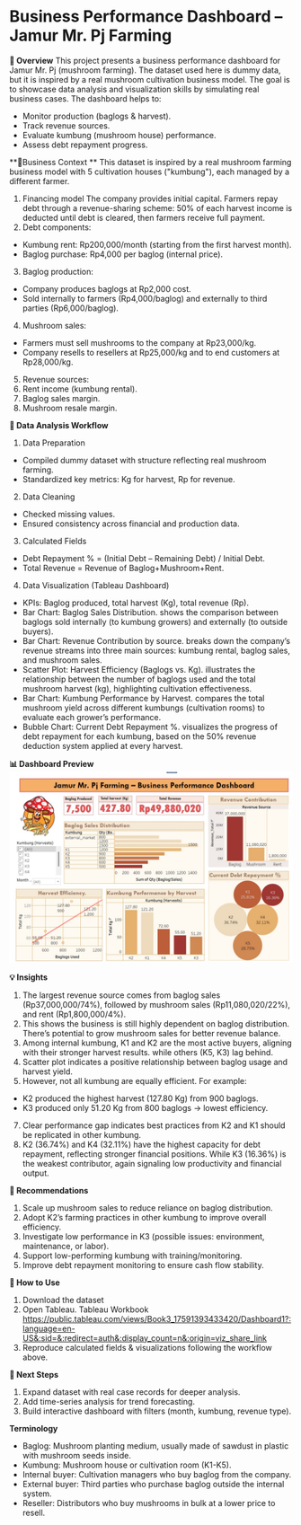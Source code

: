 # Business Performance Dashboard – Jamur Mr. Pj Farming

**🔎 Overview**
This project presents a business performance dashboard for Jamur Mr. Pj (mushroom farming). The dataset used here is dummy data, but it is inspired by a real mushroom cultivation business model. The goal is to showcase data analysis and visualization skills by simulating real business cases. The dashboard helps to:
- Monitor production (baglogs & harvest).
- Track revenue sources.
- Evaluate kumbung (mushroom house) performance.
- Assess debt repayment progress.

**🏢Business Context **
This dataset is inspired by a real mushroom farming business model with 5 cultivation houses ("kumbung"), each managed by a different farmer.  
1. Financing model
  The company provides initial capital. Farmers repay debt through a revenue-sharing scheme: 50% of each harvest income is deducted until debt is cleared, then farmers receive full payment.  
2. Debt components:  
  - Kumbung rent: Rp200,000/month (starting from the first harvest month).  
  - Baglog purchase: Rp4,000 per baglog (internal price).  
3. Baglog production:  
  - Company produces baglogs at Rp2,000 cost.  
  - Sold internally to farmers (Rp4,000/baglog) and externally to third parties (Rp6,000/baglog).  
4. Mushroom sales:  
  - Farmers must sell mushrooms to the company at Rp23,000/kg.  
  - Company resells to resellers at Rp25,000/kg and to end customers at Rp28,000/kg.  
5. Revenue sources:  
  1. Rent income (kumbung rental).  
  2. Baglog sales margin.  
  3. Mushroom resale margin.  

**🔨 Data Analysis Workflow**
1. Data Preparation
- Compiled dummy dataset with structure reflecting real mushroom farming.
- Standardized key metrics: Kg for harvest, Rp for revenue.
2. Data Cleaning
- Checked missing values.
- Ensured consistency across financial and production data.
3. Calculated Fields
- Debt Repayment % = (Initial Debt – Remaining Debt) / Initial Debt.
- Total Revenue = Revenue of Baglog+Mushroom+Rent.
4. Data Visualization (Tableau Dashboard)
- KPIs: Baglog produced, total harvest (Kg), total revenue (Rp).
- Bar Chart: Baglog Sales Distribution. shows the comparison between baglogs sold internally (to kumbung growers) and externally (to outside buyers).
- Bar Chart: Revenue Contribution by source. breaks down the company’s revenue streams into three main sources: kumbung rental, baglog sales, and mushroom sales.
- Scatter Plot: Harvest Efficiency (Baglogs vs. Kg). illustrates the relationship between the number of baglogs used and the total mushroom harvest (kg), highlighting cultivation effectiveness.
- Bar Chart: Kumbung Performance by Harvest. compares the total mushroom yield across different kumbungs (cultivation rooms) to evaluate each grower’s performance.
- Bubble Chart: Current Debt Repayment %. visualizes the progress of debt repayment for each kumbung, based on the 50% revenue deduction system applied at every harvest.

**📊 Dashboard Preview**
![Dashboard Screenshot](Jamur_Mr_Pj_Farming_Dashboard.jpg)

**💡 Insights**
1. The largest revenue source comes from baglog sales (Rp37,000,000/74%), followed by mushroom sales (Rp11,080,020/22%), and rent (Rp1,800,000/4%).
2. This shows the business is still highly dependent on baglog distribution. There’s potential to grow mushroom sales for better revenue balance.
3. Among internal kumbung, K1 and K2 are the most active buyers, aligning with their stronger harvest results. while others (K5, K3) lag behind.
5. Scatter plot indicates a positive relationship between baglog usage and harvest yield.
6. However, not all kumbung are equally efficient. For example:
- K2 produced the highest harvest (127.80 Kg) from 900 baglogs.
- K3 produced only 51.20 Kg from 800 baglogs → lowest efficiency.
7. Clear performance gap indicates best practices from K2 and K1 should be replicated in other kumbung.
8. K2 (36.74%) and K4 (32.11%) have the highest capacity for debt repayment, reflecting stronger financial positions. While K3 (16.36%) is the weakest contributor, again signaling low productivity and financial output.

**🚀 Recommendations**
1. Scale up mushroom sales to reduce reliance on baglog distribution.
2. Adopt K2’s farming practices in other kumbung to improve overall efficiency.
3. Investigate low performance in K3 (possible issues: environment, maintenance, or labor).
4. Support low-performing kumbung with training/monitoring.
5. Improve debt repayment monitoring to ensure cash flow stability.

**🚀 How to Use**
1. Download the dataset
2. Open Tableau. Tableau Workbook https://public.tableau.com/views/Book3_17591393433420/Dashboard1?:language=en-US&:sid=&:redirect=auth&:display_count=n&:origin=viz_share_link
3. Reproduce calculated fields & visualizations following the workflow above.

**📌 Next Steps**
1. Expand dataset with real case records for deeper analysis.
2. Add time-series analysis for trend forecasting.
3. Build interactive dashboard with filters (month, kumbung, revenue type).

**Terminology**
- Baglog: Mushroom planting medium, usually made of sawdust in plastic with mushroom seeds inside.
- Kumbung: Mushroom house or cultivation room (K1-K5).
- Internal buyer: Cultivation managers who buy baglog from the company.
- External buyer: Third parties who purchase baglog outside the internal system.
- Reseller: Distributors who buy mushrooms in bulk at a lower price to resell.


